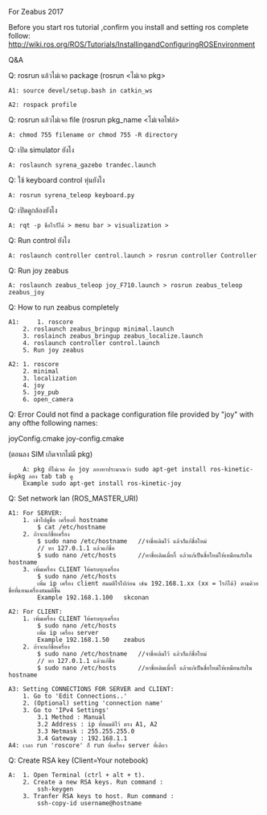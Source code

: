 For Zeabus 2017


Before you start ros tutorial ,confirm you install and setting ros complete follow:
	http://wiki.ros.org/ROS/Tutorials/InstallingandConfiguringROSEnvironment
	
Q&A

Q:  rosrun แล้วไม่เจอ package (rosrun <ไม่เจอ pkg>

	A1: source devel/setup.bash in catkin_ws 

	A2: rospack profile

Q: rosrun แล้วไม่เจอ file (rosrun pkg_name <ไม่เจอไฟล์>

	A: chmod 755 filename or chmod 755 -R directory

Q: เปิด simulator ยังไง

	A: roslaunch syrena_gazebo trandec.launch

Q: ใช้ keyboard control หุ่นยังไง
	
	A: rosrun syrena_teleop keyboard.py 

Q: เปิดดูกล้องยังไง

	A: rqt -p ชื่อไรก็ได้ > menu bar > visualization > 

Q: Run control ยังไง

	A: roslaunch controller control.launch > rosrun controller Controller
Q: Run joy zeabus

	A: roslaunch zeabus_teleop joy_F710.launch > rosrun zeabus_teleop zeabus_joy
Q: How to run zeabus completely
	
	A1: 	1. roscore
		2. roslaunch zeabus_bringup minimal.launch
		3. roslainch zeabus_bringup zeabus_localize.launch
		4. roslaunch controller control.launch
		5. Run joy zeabus
		
	A2:	1. roscore
		2. minimal
		3. localization
		4. joy
		5. joy_pub
		6. open_camera
Q: Error Could not find a package configuration file provided by "joy" with any ofthe following names:

   joyConfig.cmake
   joy-config.cmake
    
   (ตอนลง SIM เกิดจากไม่มี pkg)
   	
		A: pkg ที่ไม่เจอ คือ joy ลองหาประมาณว่า sudo apt-get install ros-kinetic-ชื่อpkg ลอง tab tab ดู
		Example sudo apt-get install ros-kinetic-joy
Q: Set network lan (ROS_MASTER_URI)
	
	A1: For SERVER:
		1. เข้าไปดูชื่อ เครื่องที่ hostname 
			$ cat /etc/hostname
		2. ถ้าจะแก้ชื่อเครื่อง 
			$ sudo nano /etc/hostname	//จำชื่อเดิมไว้ แล้วก็แก้ชื่อใหม่
			// หา 127.0.1.1	แล้วแก้ชื่อ 
			$ sudo nano /etc/hosts		//หาชื่อเดิมเมื่อกี้ แล้วแก้เป็นชื่อใหม่ให้เหมือนกับใน hostname
		3. เพิ่มเครื่อง CLIENT ให้ครบทุกเครื่อง
			$ sudo nano /etc/hosts
			เพิ่ม ip เครื่อง client สมมติไรไปก่อน เช่น 192.168.1.xx (xx = ไรก้ได้) ตามด้วย ชื่อที่แทนเครื่องสมมติขึ้น
			Example 192.168.1.100	skconan
	
	A2: For CLIENT:
		1. เพิ่มเครื่อง CLIENT ให้ครบทุกเครื่อง
			$ sudo nano /etc/hosts
			เพิ่ม ip เครื่อง server 
			Example 192.168.1.50	zeabus
		2. ถ้าจะแก้ชื่อเครื่อง 
			$ sudo nano /etc/hostname	//จำชื่อเดิมไว้ แล้วก็แก้ชื่อใหม่
			// หา 127.0.1.1	แล้วแก้ชื่อ 
			$ sudo nano /etc/hosts		//หาชื่อเดิมเมื่อกี้ แล้วแก้เป็นชื่อใหม่ให้เหมือนกับใน hostname
			
	A3: Setting CONNECTIONS FOR SERVER and CLIENT:
		1. Go to 'Edit Connections..'
		2. (Optional) setting 'connection name'
		3. Go to 'IPv4 Settings'
			3.1 Method : Manual
			3.2 Address : ip ที่สมมติไว้ ตรง A1, A2
			3.3 Netmask : 255.255.255.0
			3.4 Gateway : 192.168.1.1
	A4: เวลา run 'roscore' ก็ run ที่เครื่อง server ที่เดียว

Q: Create RSA key (Client=Your notebook)
	
	A:	1. Open Terminal (ctrl + alt + t).
		2. Create a new RSA keys. Run command :
		    ssh-keygen
		3. Tranfer RSA keys to host. Run command :
		    ssh-copy-id username@hostname
